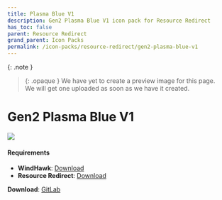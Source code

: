 ```yaml
---
title: Plasma Blue V1
description: Gen2 Plasma Blue V1 icon pack for Resource Redirect
has_toc: false
parent: Resource Redirect
grand_parent: Icon Packs
permalink: /icon-packs/resource-redirect/gen2-plasma-blue-v1
---
```


{: .note }
> {: .opaque }
> We have yet to create a preview image for this page.  
> We will get one uploaded as soon as we have it created.

Gen2 Plasma Blue V1
===========================

![][Preview]

#### Requirements

*   **WindHawk**: [Download][WindHawk]
*   **Resource Redirect**: [Download][ResourceRedirect]

**Download**: [GitLab][GitLab]

<!-- ///////////////////////////////////////////////////////////////////////////////////////////////////////////////////////////////////////////////////// -->

[Preview]: https://gitlab.com/the-back-room/resource-redirect/-/tree/main/icon-packs/Plasma-Blue-V1/Extras/Preview.bmp 

[GitLab]: https://gitlab.com/the-back-room/resource-redirect/-/tree/main/icon-packs/Plasma-Blue-V1

[WindHawk]: https://windhawk.net/
[ResourceRedirect]: https://windhawk.net/mods/icon-resource-redirect

<!-- ///////////////////////////////////////////////////////////////////////////////////////////////////////////////////////////////////////////////////// -->
